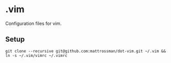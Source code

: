 # .vim

Configuration files for vim.

## Setup

    git clone --recursive git@github.com:mattrossman/dot-vim.git ~/.vim && ln -s ~/.vim/vimrc ~/.vimrc

